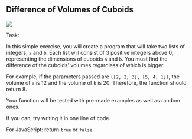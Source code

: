 ## Difference of Volumes of Cuboids

![](https://img.shields.io/badge/Difficulty-8kyu-9cf?logo=codewars)

Task:

In this simple exercise, you will create a program that will take two lists of integers, `a` and `b`. Each list will consist of 3 positive integers above 0, representing the dimensions of cuboids `a` and `b`. You must find the difference of the cuboids' volumes regardless of which is bigger.

For example, if the parameters passed are `([2, 2, 3], [5, 4, 1])`, the volume of `a` is 12 and the volume of `b` is 20. Therefore, the function should return 8.

Your function will be tested with pre-made examples as well as random ones.

If you can, try writing it in one line of code.

For JavaScript: return `true` or `false`
